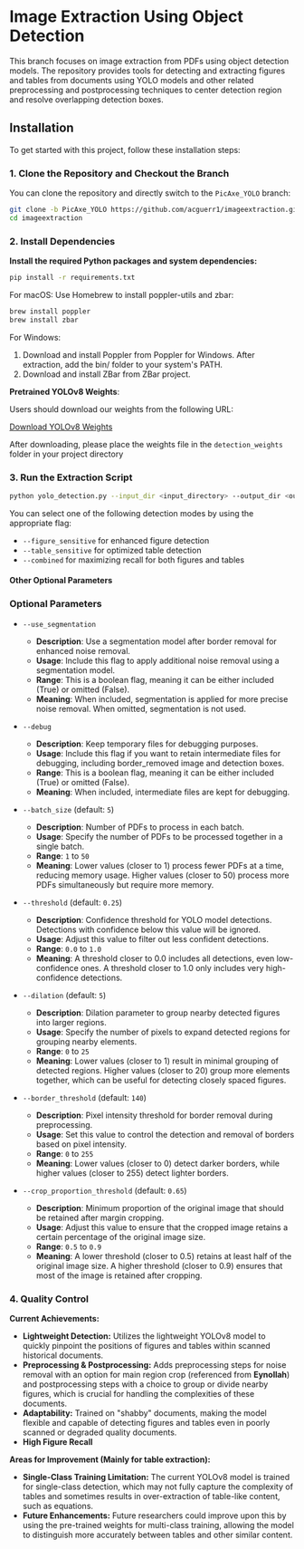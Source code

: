 # Image Extraction Using Object Detection

This branch focuses on image extraction from PDFs using object detection models. The repository provides tools for detecting and extracting figures and tables from documents using YOLO models and other related preprocessing and postprocessing techniques to center detection region and resolve overlapping detection boxes.

## Installation

To get started with this project, follow these installation steps:

### 1. Clone the Repository and Checkout the Branch

You can clone the repository and directly switch to the `PicAxe_YOLO` branch:

```bash
git clone -b PicAxe_YOLO https://github.com/acguerr1/imageextraction.git
cd imageextraction
```

### 2. Install Dependencies

**Install the required Python packages and system dependencies:**
```bash
pip install -r requirements.txt
```

For macOS: Use Homebrew to install poppler-utils and zbar:
```bash
brew install poppler
brew install zbar
```

For Windows:
1. Download and install Poppler from Poppler for Windows. After extraction, add the bin/ folder to your system's PATH.
2. Download and install ZBar from ZBar project.

**Pretrained YOLOv8 Weights**:

Users should download our weights from the following URL:

[Download YOLOv8 Weights](https://drive.google.com/drive/folders/1PiPbbhUsw95kdpfAmKlm6Xq1RfcIuu3p?usp=sharing)

After downloading, please place the weights file in the `detection_weights` folder in your project directory

### 3. Run the Extraction Script
```bash
python yolo_detection.py --input_dir <input_directory> --output_dir <output_directory> --combined
```
You can select one of the following detection modes by using the appropriate flag:
- `--figure_sensitive` for enhanced figure detection
- `--table_sensitive` for optimized table detection
- `--combined` for maximizing recall for both figures and tables

#### Other Optional Parameters
### Optional Parameters

- `--use_segmentation`
  - **Description**: Use a segmentation model after border removal for enhanced noise removal.
  - **Usage**: Include this flag to apply additional noise removal using a segmentation model.
  - **Range**: This is a boolean flag, meaning it can be either included (True) or omitted (False).
  - **Meaning**: When included, segmentation is applied for more precise noise removal. When omitted, segmentation is not used.

- `--debug`
  - **Description**: Keep temporary files for debugging purposes.
  - **Usage**: Include this flag if you want to retain intermediate files for debugging, including border_removed image and detection boxes.
  - **Range**: This is a boolean flag, meaning it can be either included (True) or omitted (False).
  - **Meaning**: When included, intermediate files are kept for debugging.

- `--batch_size` (default: `5`)
  - **Description**: Number of PDFs to process in each batch.
  - **Usage**: Specify the number of PDFs to be processed together in a single batch.
  - **Range**: `1` to `50`
  - **Meaning**: Lower values (closer to 1) process fewer PDFs at a time, reducing memory usage. Higher values (closer to 50) process more PDFs simultaneously but require more memory.

- `--threshold` (default: `0.25`)
  - **Description**: Confidence threshold for YOLO model detections. Detections with confidence below this value will be ignored.
  - **Usage**: Adjust this value to filter out less confident detections.
  - **Range**: `0.0` to `1.0`
  - **Meaning**: A threshold closer to 0.0 includes all detections, even low-confidence ones. A threshold closer to 1.0 only includes very high-confidence detections.

- `--dilation` (default: `5`)
  - **Description**: Dilation parameter to group nearby detected figures into larger regions.
  - **Usage**: Specify the number of pixels to expand detected regions for grouping nearby elements.
  - **Range**: `0` to `25`
  - **Meaning**: Lower values (closer to 1) result in minimal grouping of detected regions. Higher values (closer to 20) group more elements together, which can be useful for detecting closely spaced figures.

- `--border_threshold` (default: `140`)
  - **Description**: Pixel intensity threshold for border removal during preprocessing.
  - **Usage**: Set this value to control the detection and removal of borders based on pixel intensity.
  - **Range**: `0` to `255`
  - **Meaning**: Lower values (closer to 0) detect darker borders, while higher values (closer to 255) detect lighter borders.

- `--crop_proportion_threshold` (default: `0.65`)
  - **Description**: Minimum proportion of the original image that should be retained after margin cropping.
  - **Usage**: Adjust this value to ensure that the cropped image retains a certain percentage of the original image size.
  - **Range**: `0.5` to `0.9`
  - **Meaning**: A lower threshold (closer to 0.5) retains at least half of the original image size. A higher threshold (closer to 0.9) ensures that most of the image is retained after cropping.


### 4. Quality Control
**Current Achievements:**
- **Lightweight Detection:** Utilizes the lightweight YOLOv8 model to quickly pinpoint the positions of figures and tables within scanned historical documents.
- **Preprocessing & Postprocessing:** Adds preprocessing steps for noise removal with an option for main region crop (referenced from **Eynollah**) and postprocessing steps with a choice to group or divide nearby figures, which is crucial for handling the complexities of these documents.
- **Adaptability:** Trained on "shabby" documents, making the model flexible and capable of detecting figures and tables even in poorly scanned or degraded quality documents.
- **High Figure Recall** 

**Areas for Improvement (Mainly for table extraction):**
- **Single-Class Training Limitation:** The current YOLOv8 model is trained for single-class detection, which may not fully capture the complexity of tables and sometimes results in over-extraction of table-like content, such as equations.
- **Future Enhancements:** Future researchers could improve upon this by using the pre-trained weights for multi-class training, allowing the model to distinguish more accurately between tables and other similar content.
